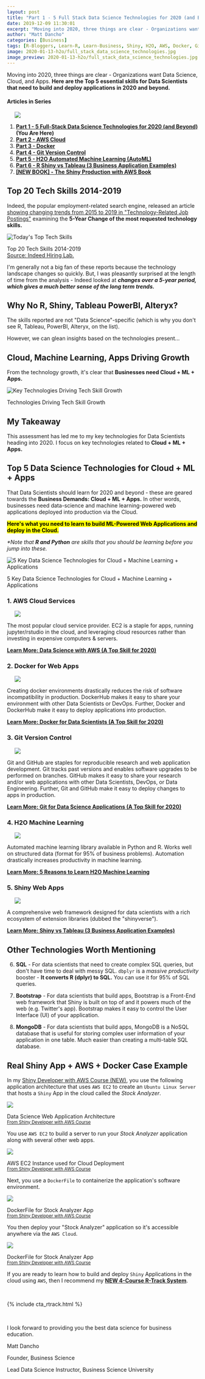 ```yaml
---
layout: post
title: "Part 1 - 5 Full Stack Data Science Technologies for 2020 (and Beyond)"
date: 2019-12-09 11:30:01
excerpt: "Moving into 2020, three things are clear - Organizations want Data Science, Cloud, and Apps. Here are the essential skills for Data Scientists that need to build and deploy applications in 2020 and beyond."
author: "Matt Dancho"
categories: [Business]
tags: [R-Bloggers, Learn-R, Learn-Business, Shiny, H2O, AWS, Docker, Git]
image: 2020-01-13-h2o/full_stack_data_science_technologies.jpg
image_preview: 2020-01-13-h2o/full_stack_data_science_technologies.jpg
---
```


<p class="lead">Moving into 2020, three things are clear - Organizations want Data Science, Cloud, and Apps. <strong>Here are the Top 5 essential skills for Data Scientists that need to build and deploy applications in 2020 and beyond.</strong></p>

#### Articles in Series

<div class="pull-right hidden-xs" style="width:50%; margin-left:20px;">
  <img class="img-responsive" src="/assets/2020-01-13-h2o/full_stack_data_science_technologies.jpg"> 
</div>

1. [__Part 1 - 5 Full-Stack Data Science Technologies for 2020 (and Beyond)__](https://www.business-science.io/business/2019/12/09/data-science-technologies.html) __(You Are Here)__
2. [__Part 2 - AWS Cloud__ ](https://www.business-science.io/business/2019/11/13/data-science-with-aws.html)
3. [__Part 3 - Docker__](https://www.business-science.io/business/2019/11/22/docker-for-data-science.html)
4. [__Part 4 - Git Version Control__](https://www.business-science.io/business/2019/12/09/git-for-apps.html) 
5. [__Part 5 - H2O Automated Machine Learning (AutoML)__](https://www.business-science.io/business/2020/01/13/five-reasons-to-learn-h2o-machine-learning.html) 
6. [__Part 6 - R Shiny vs Tableau (3 Business Application Examples)__](https://www.business-science.io/business/2020/03/09/shiny-vs-tableau.html) 
7. [__\[NEW BOOK\] - The Shiny Production with AWS Book__](https://www.business-science.io/business/2020/01/02/shiny-production-with-aws-docker-git-book.html)

## Top 20 Tech Skills 2014-2019

Indeed, the popular employment-related search engine, released an article [showing changing trends from 2015 to 2019 in "Technology-Related Job Postings"](https://www.hiringlab.org/2019/11/19/todays-top-tech-skills/) examining the __5-Year Change of the most requested technology skills.__

![Today's Top Tech Skills](/assets/2019-12-09-data-science-technologies/indeed_tech_trends.jpg)

<p class="date text-center">
Top 20 Tech Skills 2014-2019 <br>
<a href="https://www.hiringlab.org/2019/11/19/todays-top-tech-skills/" target="_blank">Source: Indeed Hiring Lab.</a>
</p>

I'm generally not a big fan of these reports because the technology landscape changes so quickly. But, I was pleasantly surprised at the length of time from the analysis - Indeed looked at ___changes over a 5-year period, which gives a much better sense of the long term trends.___ 

## Why No R, Shiny, Tableau PowerBI, Alteryx?

The skills reported are not "Data Science"-specific (which is why you don't see R, Tableau, PowerBI, Alteryx, on the list). 

However, we can glean insights based on the technologies present...

## Cloud, Machine Learning, Apps Driving Growth

From the technology growth, it's clear that __Businesses need Cloud + ML + Apps.__

![Key Technologies Driving Tech Skill Growth](/assets/2019-12-09-data-science-technologies/key_technologies.jpg)

<p class="date text-center">
Technologies Driving Tech Skill Growth
</p>

## My Takeaway

This assessment has led me to my key technologies for Data Scientists heading into 2020. I focus on key technologies related to __Cloud + ML + Apps.__

## Top 5 Data Science Technologies for Cloud + ML + Apps

That Data Scientists should learn for 2020 and beyond - these are geared towards the __Business Demands: Cloud + ML + Apps.__ In other words, businesses need data-science and machine learning-powered web applications deployed into production via the Cloud. 

<mark><strong>Here's what you need to learn to build ML-Powered Web Applications and deploy in the Cloud.</strong></mark> 

_*Note that __R and Python__ are skills that you should be learning before you jump into these._ 

![5 Key Data Science Technologies for Cloud + Machine Learning + Applications](/assets/2020-01-13-h2o/full_stack_data_science_technologies.jpg)

<p class="date text-center">
5 Key Data Science Technologies for Cloud + Machine Learning + Applications
</p>

### 1. AWS Cloud Services

<div class="pull-right hidden-xs" style="width:30%; margin-left:20px;">
  <a href="https://www.business-science.io/business/2019/11/13/data-science-with-aws.html" target="_blank">
    <img class="img-responsive" src="/assets/2019-11-13-data-science-with-aws/amazon-web-services.jpg">
  </a>
</div>

The most popular cloud service provider. EC2 is a staple for apps, running jupyter/rstudio in the cloud, and leveraging cloud resources rather than investing in expensive computers & servers. 

[__Learn More: Data Science with AWS (A Top Skill for 2020)__](https://www.business-science.io/business/2019/11/13/data-science-with-aws.html)

### 2. Docker for Web Apps 

<div class="pull-right hidden-xs" style="width:30%; margin-left:20px;">
  <a href="https://www.business-science.io/business/2019/11/22/docker-for-data-science.html" target="_blank">
    <img class="img-responsive" src="/assets/2019-11-22-docker/docker.png">
  </a>
</div>

Creating docker environments drastically reduces the risk of software incompatibility in production. DockerHub makes it easy to share your environment with other Data Scientists or DevOps. Further, Docker and DockerHub make it easy to deploy applications into production. 

[__Learn More: Docker for Data Scientists (A Top Skill for 2020)__](https://www.business-science.io/business/2019/11/22/docker-for-data-science.html)


### 3. Git Version Control

<div class="pull-right hidden-xs" style="width:30%; margin-left:20px;">
  <a href="https://www.business-science.io/business/2019/12/09/git-for-apps.html" target="_blank">
    <img class="img-responsive" src="/assets/2019-12-16-git/git.jpg">
  </a>
</div>

Git and GitHub are staples for reproducible research and web application development. Git tracks past versions and enables software upgrades to be performed on branches. GitHub makes it easy to share your research and/or web applications with other Data Scientists, DevOps, or Data Engineering. Further, Git and GitHub make it easy to deploy changes to apps in production. 

[__Learn More: Git for Data Science Applications (A Top Skill for 2020)__](https://www.business-science.io/business/2019/12/09/git-for-apps.html)


### 4. H2O Machine Learning

<div class="pull-right hidden-xs" style="width:30%; margin-left:20px;">
  <a href="https://www.business-science.io/business/2020/01/13/five-reasons-to-learn-h2o-machine-learning.html" target="_blank">
    <img class="img-responsive" src="/assets/2020-01-13-h2o/h2o_machine_learning.jpg">
  </a>
</div>

Automated machine learning library available in Python and R. Works well on structured data (format for 95% of business problems). Automation drastically increases productivity in machine learning. 

[__Learn More: 5 Reasons to Learn H2O Machine Learning__](https://www.business-science.io/business/2020/01/13/five-reasons-to-learn-h2o-machine-learning.html)  


### 5. Shiny Web Apps

<div class="pull-right hidden-xs" style="width:30%; margin-left:20px;">
  <a href="https://www.business-science.io/business/2020/03/09/shiny-vs-tableau.html" target="_blank">
    <img class="img-responsive" src="/assets/2020-03-09-shiny-vs-tableau/shiny-vs-tableau.jpg">
  </a>
</div>

A comprehensive web framework designed for data scientists with a rich ecosystem of extension libraries (dubbed the "shinyverse").

[__Learn More: Shiny vs Tableau (3 Business Application Examples)__](https://www.business-science.io/business/2020/03/09/shiny-vs-tableau.html)  





## Other Technologies Worth Mentioning

6. __SQL__ - For data scientists that need to create complex SQL queries, but don't have time to deal with messy SQL. `dbplyr` is a _massive productivity_ booster - __It converts R (dplyr) to SQL.__ You can use it for 95% of SQL queries. 

7. __Bootstrap__ - For data scientists that build apps, Bootstrap is a Front-End web framework that Shiny is built on top of and it powers much of the web (e.g. Twitter's app). Bootstrap makes it easy to control the User Interface (UI) of your application. 

8. __MongoDB__ - For data scientists that build apps, MongoDB is a NoSQL database that is useful for storing complex user information of your application in one table. Much easier than creating a multi-table SQL database. 



## Real Shiny App + AWS + Docker Case Example

In my [Shiny Developer with AWS Course (NEW)](https://university.business-science.io/p/expert-shiny-developer-with-aws-course-ds4b-202a-r/), you use the following application architecture that uses `AWS EC2` to create an `Ubuntu Linux Server` that hosts a `Shiny` App in the cloud called the _Stock Analyzer_.  

<img src="/assets/2019-12-09-data-science-technologies/shiny_application_architecture.jpg" class="img-responsive">
<p class="text-center date">Data Science Web Application Architecture
<br><a href="https://university.business-science.io/p/expert-shiny-developer-with-aws-course-ds4b-202a-r/"><small>From Shiny Developer with AWS Course</small></a></p>


You use `AWS EC2` to build a server to run your _Stock Analyzer_ application along with several other web apps. 

<img src="/assets/2019-12-09-data-science-technologies/aws_ec2_container.jpg" class="img-responsive">
<p class="text-center date">AWS EC2 Instance used for Cloud Deployment
<br><a href="https://university.business-science.io/p/expert-shiny-developer-with-aws-course-ds4b-202a-r/"><small>From Shiny Developer with AWS Course</small></a></p>

Next, you use a `DockerFile` to containerize the application's software environment.


<img src="/assets/2019-12-09-data-science-technologies/dockerfile.jpg" class="img-responsive">
<p class="text-center date">DockerFile for Stock Analyzer App
<br><a href="https://university.business-science.io/p/expert-shiny-developer-with-aws-course-ds4b-202a-r/"><small>From Shiny Developer with AWS Course</small></a></p>

You then deploy your "Stock Analyzer" application so it's accessible anywhere via the `AWS Cloud`. 

<img src="/assets/2019-12-09-data-science-technologies/stock_analyzer_app.jpg" class="img-responsive">
<p class="text-center date">DockerFile for Stock Analyzer App
<br><a href="https://university.business-science.io/p/expert-shiny-developer-with-aws-course-ds4b-202a-r/"><small>From Shiny Developer with AWS Course</small></a></p>



If you are ready to learn how to build and deploy `Shiny` Applications in the cloud using `AWS`, then I recommend my [__NEW 4-Course R-Track System__](https://university.business-science.io/p/4-course-bundle-machine-learning-and-web-applications-r-track-101-102-201-202a/?coupon_code=DS4B15).

<br>

{% include cta_rtrack.html %}

<br>

I look forward to providing you the best data science for business education. 

Matt Dancho

Founder, Business Science

Lead Data Science Instructor, Business Science University